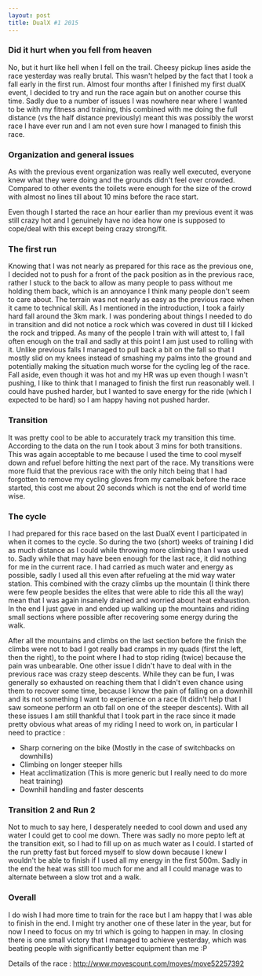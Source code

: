 ```yaml
---
layout: post
title: DualX #1 2015
---
```


### Did it hurt when you fell from heaven

No, but it hurt like hell when I fell on the trail. Cheesy pickup lines aside
the race yesterday was really brutal. This wasn't helped by the fact that I took
a fall early in the first run. Almost four months after I finished my first
dualX event, I decided to try and run the race again but on another course this
time. Sadly due to a number of issues I was nowhere near where I wanted to be
with my fitness and training, this combined with me doing the full distance (vs
the half distance previously) meant this was possibly the worst race I have ever
run and I am not even sure how I managed to finish this race.

### Organization and general issues

As with the previous event organization was really well executed, everyone knew
what they were doing and the grounds didn't feel over crowded. Compared to other
events the toilets were enough for the size of the crowd with almost no lines
till about 10 mins before the race start.

Even though I started the race an hour earlier than my previous event it was
still crazy hot and I genuinely have no idea how one is supposed to
cope/deal with this except being crazy strong/fit. 

### The first run

Knowing that I was not nearly as prepared for this race as the previous one, I
decided not to push for a front of the pack position as in the previous race,
rather I stuck to the back to allow as many people to pass without me holding
them back, which is an annoyance I think many people don't seem to care about.
The terrain was not nearly as easy as the previous race when it came to
technical skill. As I mentioned in the introduction, I took a fairly hard fall
around the 3km mark. I was pondering about things I needed to do in transition
and did not notice a rock which was covered in dust till I kicked the rock and
tripped. As many of the people I train with will attest to, I fall often enough
on the trail and sadly at this point I am just used to rolling with it. Unlike
previous falls I managed to pull back a bit on the fall so that I mostly slid
on my knees instead of smashing my palms into the ground and potentially making
the situation much worse for the cycling leg of the race. Fall aside, even
though it was hot and my HR was up even though I wasn't pushing, I like to think
that I managed to finish the first run reasonably well. I could have pushed
harder, but I wanted to save energy for the ride (which I expected to be hard)
so I am happy having not pushed harder.

### Transition

It was pretty cool to be able to accurately track my transition this time.
According to the data on the run I took about 3 mins for both transitions. This
was again acceptable to me because I used the time to cool myself down and
refuel before hitting the next part of the race. My transitions were more
fluid that the previous race with the only hitch being that I had forgotten to
remove my cycling gloves from my camelbak before the race started, this cost
me about 20 seconds which is not the end of world time wise.

### The cycle

I had prepared for this race based on the last DualX event I participated in
when it comes to the cycle. So during the two (short) weeks of training I did
as much distance as I could while throwing more climbing than I was used to.
Sadly while that may have been enough for the last race, it did nothing for me
in the current race. I had carried as much water and energy as possible, sadly
I used all this even after refueling at the mid way water station. This
combined with the crazy climbs up the mountain (I think there were few people
besides the elites that were able to ride this all the way) mean that I was
again insanely drained and worried about heat exhaustion.  In the end I just
gave in and ended up walking up the mountains and riding small sections where
possible after recovering some energy during the walk. 

After all the mountains
and climbs on the last section before the finish the climbs were not to bad
I got really bad cramps in my quads (first the left, then the right), to the
point where I had to stop riding (twice) because the pain was unbearable.  One
other issue I didn't have to deal with in the previous race was crazy steep
descents.  While they can be fun, I was generally so exhausted on reaching them
that I didn't even chance using them to recover some time, because I know the
pain of falling on a downhill and its not something I want to experience on a
race (It didn't help that I saw someone perform an otb fall on one of the steeper
descents). With all these issues I am still thankful that I took part in the
race since it made pretty obvious what areas of my riding I need to work on, in
particular I need to practice :

- Sharp cornering on the bike (Mostly in the case of switchbacks on downhills)
- Climbing on longer steeper hills
- Heat acclimatization (This is more generic but I really need to do more heat training)
- Downhill handling and faster descents

### Transition 2 and Run 2

Not to much to say here, I desperately needed to cool down and used any water I could
get to cool me down. There was sadly no more pepto left at the transition exit, so I
had to fill up on as much water as I could. I started of the run pretty fast but forced
myself to slow down because I knew I wouldn't be able to finish if I used all my energy
in the first 500m. Sadly in the end the heat was still too much for me and all I could
manage was to alternate between a slow trot and a walk.

### Overall

I do wish I had more time to train for the race but I am happy that I was able to finish
in the end. I might try another one of these later in the year, but for now I need to focus
on my tri which is going to happen in may. In closing there is one small victory that I managed
to achieve yesterday, which was beating people with significantly better equipment than me :P

Details of the race : http://www.movescount.com/moves/move52257392

